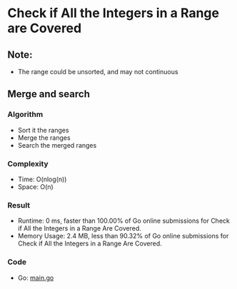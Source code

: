 # Check if All the Integers in a Range are Covered



## Note:

- The range could be unsorted, and may not continuous


## Merge and search



### Algorithm

- Sort it the ranges
- Merge the ranges
- Search the merged ranges


### Complexity

- Time: O(nlog(n))
- Space: O(n)


### Result

- Runtime: 0 ms, faster than 100.00% of Go online submissions for Check if All the Integers in a Range Are Covered.
- Memory Usage: 2.4 MB, less than 90.32% of Go online submissions for Check if All the Integers in a Range Are Covered.


### Code

- Go: [main.go](#maingo)